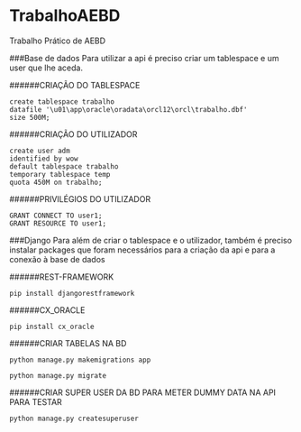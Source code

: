 # TrabalhoAEBD
Trabalho Prático de AEBD

###Base de dados
Para utilizar a api é preciso criar um tablespace e um user que lhe aceda.


######CRIAÇÃO DO TABLESPACE
```
create tablespace trabalho
datafile '\u01\app\oracle\oradata\orcl12\orcl\trabalho.dbf'
size 500M;
```


######CRIAÇÃO DO UTILIZADOR
```
create user adm
identified by wow
default tablespace trabalho
temporary tablespace temp
quota 450M on trabalho;
```


######PRIVILÉGIOS DO UTILIZADOR
```
GRANT CONNECT TO user1;
GRANT RESOURCE TO user1;
```


###Django
Para além de criar o tablespace e o utilizador, também é preciso instalar packages que foram necessários para a criação da api e para a conexão à base de dados

######REST-FRAMEWORK
```
pip install djangorestframework
```


######CX_ORACLE
```
pip install cx_oracle
```


######CRIAR TABELAS NA BD
```
python manage.py makemigrations app
```

```
python manage.py migrate
```


######CRIAR SUPER USER DA BD PARA METER DUMMY DATA NA API PARA TESTAR
```
python manage.py createsuperuser
```